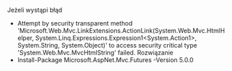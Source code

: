 ﻿Jeżeli wystąpi błąd
- Attempt by security transparent method 'Microsoft.Web.Mvc.LinkExtensions.ActionLink(System.Web.Mvc.HtmlHelper, System.Linq.Expressions.Expression1<System.Action1>, System.String, System.Object)' to access security critical type 'System.Web.Mvc.MvcHtmlString' failed.
Rozwiązanie
- Install-Package Microsoft.AspNet.Mvc.Futures -Version 5.0.0


